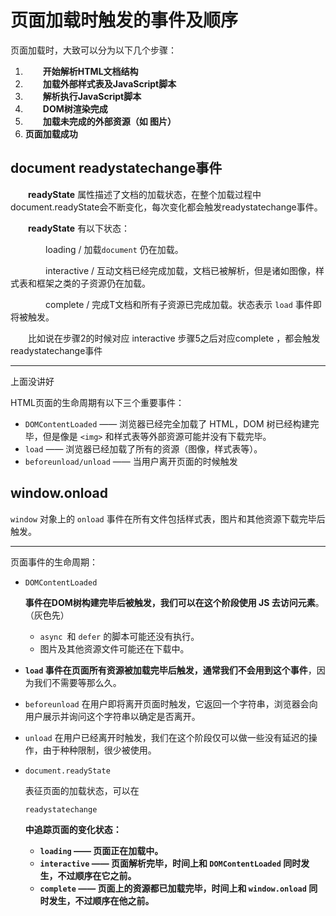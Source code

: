 # 页面加载时触发的事件及顺序

页面加载时，大致可以分为以下几个步骤：

1. 　　**开始解析HTML文档结构**
2. 　　**加载外部样式表及JavaScript脚本**
3. 　　**解析执行JavaScript脚本**
4. 　　**DOM树渲染完成**
5. 　　**加载未完成的外部资源（如 图片）**
6. **页面加载成功**

## document readystatechange事件

　　**readyState** 属性描述了文档的加载状态，在整个加载过程中 document.readyState会不断变化，每次变化都会触发readystatechange事件。

　　**readyState** 有以下状态：

　　　　loading / 加载`document` 仍在加载。

　　　　interactive / 互动文档已经完成加载，文档已被解析，但是诸如图像，样式表和框架之类的子资源仍在加载。

　　　　complete / 完成T文档和所有子资源已完成加载。状态表示 `load` 事件即将被触发。

　　比如说在步骤2的时候对应 interactive  步骤5之后对应complete ，都会触发readystatechange事件

----

上面没讲好

HTML页面的生命周期有以下三个重要事件：

- `DOMContentLoaded` —— 浏览器已经完全加载了 HTML，DOM 树已经构建完毕，但是像是 `<img>` 和样式表等外部资源可能并没有下载完毕。
- `load` —— 浏览器已经加载了所有的资源（图像，样式表等）。
- `beforeunload/unload` —— 当用户离开页面的时候触发

## window.onload

`window` 对象上的 `onload` 事件在所有文件包括样式表，图片和其他资源下载完毕后触发。

-----

页面事件的生命周期：

- ```
  DOMContentLoaded
  ```

  **事件在DOM树构建完毕后被触发，我们可以在这个阶段使用 JS 去访问元素**。 （灰色先）

  - `async `和 `defer` 的脚本可能还没有执行。
  - 图片及其他资源文件可能还在下载中。

- **`load` 事件在页面所有资源被加载完毕后触发，通常我们不会用到这个事件**，因为我们不需要等那么久。

- `beforeunload` 在用户即将离开页面时触发，它返回一个字符串，浏览器会向用户展示并询问这个字符串以确定是否离开。

- `unload` 在用户已经离开时触发，我们在这个阶段仅可以做一些没有延迟的操作，由于种种限制，很少被使用。

- ```
  document.readyState
  ```

  表征页面的加载状态，可以在

  ```
  readystatechange
  ```

  **中追踪页面的变化状态：**

  - **`loading` —— 页面正在加载中。**
  - **`interactive` —— 页面解析完毕，时间上和 `DOMContentLoaded` 同时发生，不过顺序在它之前。**
  - **`complete` —— 页面上的资源都已加载完毕，时间上和 `window.onload` 同时发生，不过顺序在他之前。**

